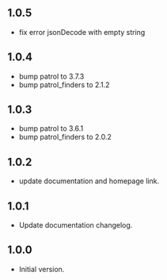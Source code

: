 ## 1.0.5

- fix error jsonDecode with empty string

## 1.0.4

- bump patrol to 3.7.3
- bump patrol_finders to 2.1.2

## 1.0.3

- bump patrol to 3.6.1
- bump patrol_finders to 2.0.2

## 1.0.2

- update documentation and homepage link.

## 1.0.1

- Update documentation changelog.

## 1.0.0

- Initial version.
